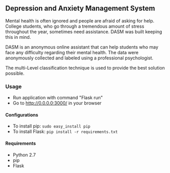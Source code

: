 ## Depression and Anxiety Management System

Mental health is often ignored and people are afraid of asking for help. College students, who go through a tremendous amount of stress throughout the year, sometimes need assistance.  DASM was built keeping this in mind.

DASM is an anonymous online assistant that can help students who may face any difficulty regarding their mental health. The data were anonymously collected and labeled using a professional psychologist. 

The multi-Level classification technique is used to provide the best solution possible.

### Usage

- Run application with command "Flask run"
- Go to http://0.0.0.0:3000/ in your browser

#### Configurations

- To install pip: `sudo easy_install pip`
- To install Flask: `pip install -r requirements.txt`


#### Requirements

- Python 2.7
- pip
- Flask
